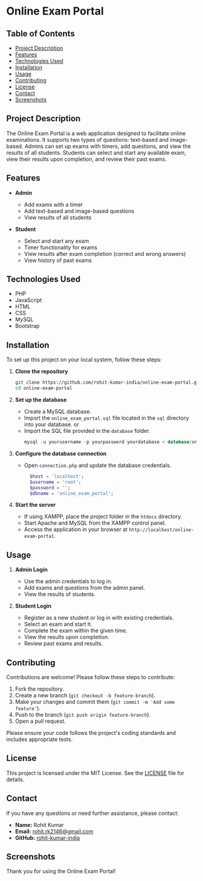 # Online Exam Portal

## Table of Contents
- [Project Description](#project-description)
- [Features](#features)
- [Technologies Used](#technologies-used)
- [Installation](#installation)
- [Usage](#usage)
- [Contributing](#contributing)
- [License](#license)
- [Contact](#contact)
- [Screenshots](#screenshots)

## Project Description
The Online Exam Portal is a web application designed to facilitate online examinations. It supports two types of questions: text-based and image-based. Admins can set up exams with timers, add questions, and view the results of all students. Students can select and start any available exam, view their results upon completion, and review their past exams.

## Features
- **Admin**
  - Add exams with a timer
  - Add text-based and image-based questions
  - View results of all students

- **Student**
  - Select and start any exam
  - Timer functionality for exams
  - View results after exam completion (correct and wrong answers)
  - View history of past exams

## Technologies Used
- PHP
- JavaScript
- HTML
- CSS
- MySQL
- Bootstrap

## Installation
To set up this project on your local system, follow these steps:

1. **Clone the repository**
    ```bash
    git clone https://github.com/rohit-kumar-india/online-exam-portal.git
    cd online-exam-portal
    ```

2. **Set up the database**
    - Create a MySQL database.
    - Import the `online_exam_portal.sql` file located in the `sql` directory into your database.
        or
    - Import the SQL file provided in the `database` folder.
      ```sql
      mysql -u yourusername -p yourpassword yourdatabase < database/online_exam_portal.sql
      ```

3. **Configure the database connection**
    - Open `connection.php` and update the database credentials.
      ```php
        $host = 'localhost';
        $username = 'root';
        $password = '';
        $dbname = 'online_exam_portal';
      ```

4. **Start the server**
    - If using XAMPP, place the project folder in the `htdocs` directory.
    - Start Apache and MySQL from the XAMPP control panel.
    - Access the application in your browser at `http://localhost/online-exam-portal`.

## Usage
1. **Admin Login**
    - Use the admin credentials to log in.
    - Add exams and questions from the admin panel.
    - View the results of students.

2. **Student Login**
    - Register as a new student or log in with existing credentials.
    - Select an exam and start it.
    - Complete the exam within the given time.
    - View the results upon completion.
    - Review past exams and results.

## Contributing
Contributions are welcome! Please follow these steps to contribute:

1. Fork the repository.
2. Create a new branch (`git checkout -b feature-branch`).
3. Make your changes and commit them (`git commit -m 'Add some feature'`).
4. Push to the branch (`git push origin feature-branch`).
5. Open a pull request.

Please ensure your code follows the project's coding standards and includes appropriate tests.

## License
This project is licensed under the MIT License. See the [LICENSE](LICENSE) file for details.

## Contact
If you have any questions or need further assistance, please contact:

- **Name:** Rohit Kumar
- **Email:** rohit.rk2146@gmail.com
- **GitHub:** [rohit-kumar-india](https://github.com/rohit-kumar-india)


## Screenshots

Thank you for using the Online Exam Portal!
